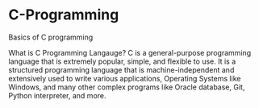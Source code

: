 # C-Programming
Basics of C programming

What is C Programming Langauge?
C is a general-purpose programming language that is extremely popular, simple, and flexible to use.
It is a structured programming language that is machine-independent and extensively used to write various applications, 
Operating Systems like Windows, and many other complex programs like Oracle database, Git, Python interpreter, and more.

